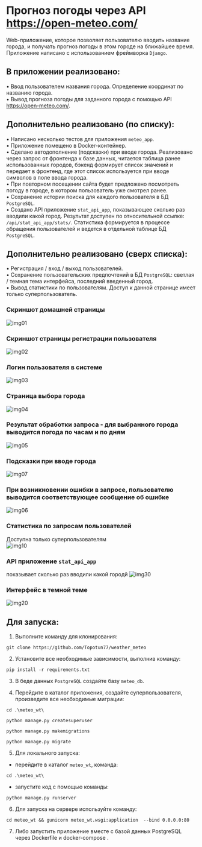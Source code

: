 # Прогноз погоды через API https://open-meteo.com/

Web-приложение, которое позволяет пользователю вводить название города, 
и получать прогноз погоды в этом городе на ближайшее время.  
Приложение написано с использованием фреймворка `Django`.

## В приложении реализовано:

• Ввод пользователем названия города. Определение координат по названию города.   
• Вывод прогноза погоды для заданного города с помощью API https://open-meteo.com/.  
  
## Дополнительно реализовано (по списку):
• Написано несколько тестов для приложения `meteo_app`.  
• Приложение помещено в Docker-контейнер.  
• Сделано автодополнение (подсказки) при вводе города. Реализовано через запрос от фронтенда к базе данных, 
читается таблица ранее использованных городов, бэкенд формирует список значений и передает
в фронтенд, где этот список используется при вводе символов в поле ввода города.  
• При повторном посещении сайта будет предложено посмотреть погоду в городе, в котором пользователь уже смотрел ранее.  
• Сохранение истории поиска для каждого пользователя в БД `PostgreSQL`.  
• Создано API приложение `stat_api_app`, показывающее сколько раз вводили какой город. 
Результат доступен по относительной ссылке: `/api/stat_api_app/stats/`. 
Статистика формируется в процессе обращения пользователей и ведется в отдельной таблице БД `PostgreSQL`.

## Дополнительно реализовано (сверх списка):

• Регистрация / вход / выход пользователей.  
• Сохранение пользовательских предпочтений в БД `PostgreSQL`:
светлая / темная тема интерфейса, последний введенный город.  
• Вывод статистики по пользователям. Доступ к данной странице имеет только суперпользователь.  


### Скриншот домашней страницы
![img01](https://github.com/Topotun77/weather_meteo/blob/master/ScreenShots/001.JPG?raw=true)
### Скриншот страницы регистрации пользователя
![img02](https://github.com/Topotun77/weather_meteo/blob/master/ScreenShots/002.JPG?raw=true)
### Логин пользователя в системе
![img03](https://github.com/Topotun77/weather_meteo/blob/master/ScreenShots/003.JPG?raw=true)
### Страница выбора города
![img04](https://github.com/Topotun77/weather_meteo/blob/master/ScreenShots/004.JPG?raw=true)
### Результат обработки запроса - для выбранного города выводится погода по часам и по дням
![img05](https://github.com/Topotun77/weather_meteo/blob/master/ScreenShots/005.JPG?raw=true)
### Подсказки при вводе города
![img07](https://github.com/Topotun77/weather_meteo/blob/master/ScreenShots/007.JPG?raw=true)
### При возникновении ошибки в запросе, пользователю выводится соответствующее сообщение об ошибке
![img06](https://github.com/Topotun77/weather_meteo/blob/master/ScreenShots/006.JPG?raw=true)
### Статистика по запросам пользователей 
Доступна только суперпользователям  
![img10](https://github.com/Topotun77/weather_meteo/blob/master/ScreenShots/010.JPG?raw=true)
### API приложение `stat_api_app` 
показывает сколько раз вводили какой городй 
![img30](https://github.com/Topotun77/weather_meteo/blob/master/ScreenShots/030.JPG?raw=true)
### Интерфейс в темной теме
![img20](https://github.com/Topotun77/weather_meteo/blob/master/ScreenShots/020.JPG?raw=true)

## Для запуска:
1. Выполните команду для клонирования:  
```
git clone https://github.com/Topotun77/weather_meteo
```
2. Установите все необходимые зависимости, выполнив команду:  
```
pip install -r requirements.txt
```
3. В беде данных `PostgreSQL` создайте базу `meteo_db`.  

4. Перейдите в каталог приложения, создайте суперпользователя, 
произведите все необходимые миграции:  
```
cd .\meteo_wt\

python manage.py createsuperuser

python manage.py makemigrations

python manage.py migrate
```
5. Для локального запуска:  
- перейдите в каталог `meteo_wt`, команда:  
```
cd .\meteo_wt\
```  
- запустите код с помощью команды:  
```
python manage.py runserver
```  
6. Для запуска на сервере используйте команду:  
```
cd meteo_wt && gunicorn meteo_wt.wsgi:application  --bind 0.0.0.0:80
```
7. Либо запустить приложение вместе с базой данных PostgreSQL через Dockerfile и docker-compose .
